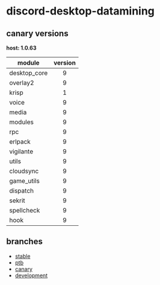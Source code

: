 # discord-desktop-datamining

## canary versions

**host: 1.0.63**

| module | version |
| ------ | :-----: |
| desktop_core | 9 |
| overlay2 | 9 |
| krisp | 1 |
| voice | 9 |
| media | 9 |
| modules | 9 |
| rpc | 9 |
| erlpack | 9 |
| vigilante | 9 |
| utils | 9 |
| cloudsync | 9 |
| game_utils | 9 |
| dispatch | 9 |
| sekrit | 9 |
| spellcheck | 9 |
| hook | 9 |

## branches

- [stable](https://github.com/OpenAsar/discord-desktop-datamining/tree/stable)
- [ptb](https://github.com/OpenAsar/discord-desktop-datamining/tree/ptb)
- [canary](https://github.com/OpenAsar/discord-desktop-datamining/tree/canary)
- [development](https://github.com/OpenAsar/discord-desktop-datamining/tree/development)